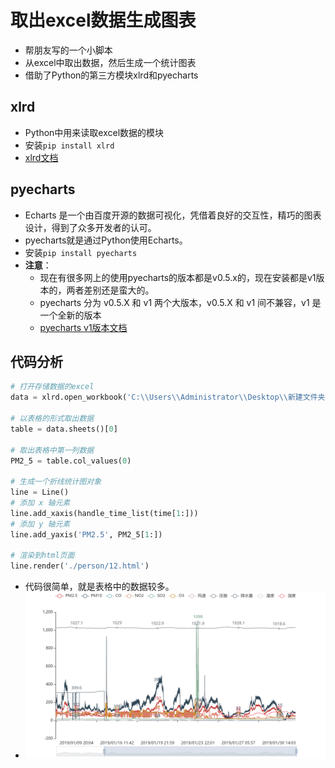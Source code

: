 # 取出excel数据生成图表

- 帮朋友写的一个小脚本
- 从excel中取出数据，然后生成一个统计图表
- 借助了Python的第三方模块xlrd和pyecharts

## xlrd

- Python中用来读取excel数据的模块
- 安装`pip install xlrd`
- [xlrd文档](https://xlrd.readthedocs.io/en/latest/)

## pyecharts

- Echarts 是一个由百度开源的数据可视化，凭借着良好的交互性，精巧的图表设计，得到了众多开发者的认可。
- pyecharts就是通过Python使用Echarts。
- 安装`pip install pyecharts`
- **注意**：
    - 现在有很多网上的使用pyecharts的版本都是v0.5.x的，现在安装都是v1版本的，两者差别还是蛮大的。
    - pyecharts 分为 v0.5.X 和 v1 两个大版本，v0.5.X 和 v1 间不兼容，v1 是一个全新的版本
    - [pyecharts v1版本文档](https://pyecharts.org/#/zh-cn/intro)

## 代码分析

```python
# 打开存储数据的excel
data = xlrd.open_workbook('C:\\Users\\Administrator\\Desktop\\新建文件夹\\个人-月\\12.xlsx')

# 以表格的形式取出数据
table = data.sheets()[0]

# 取出表格中第一列数据 
PM2_5 = table.col_values(0)

# 生成一个折线统计图对象
line = Line()
# 添加 x 轴元素
line.add_xaxis(handle_time_list(time[1:]))
# 添加 y 轴元素
line.add_yaxis('PM2.5', PM2_5[1:])

# 渲染到html页面
line.render('./person/12.html')
```

- 代码很简单，就是表格中的数据较多。
- ![生成的图表大致的样子](./test.png)